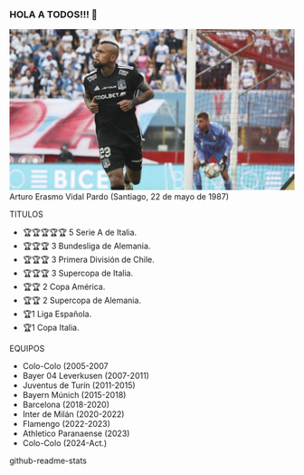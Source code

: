 ### HOLA A TODOS!!! 👋

![VIDAL ES PADRE DE LA UNIVERSIDAD DE CHILE](https://github.com/fvera21/fvera21/blob/main/Arturo_Vidal.jpg)
Arturo Erasmo Vidal Pardo (Santiago, 22 de mayo de 1987)

TITULOS
- 🏆🏆🏆🏆🏆 5 Serie A de Italia.
- 🏆🏆🏆 3 Bundesliga de Alemania.
- 🏆🏆🏆 3 Primera División de Chile.
- 🏆🏆🏆 3 Supercopa de Italia.
- 🏆🏆 2 Copa América.
- 🏆🏆 2 Supercopa de Alemania.
- 🏆1 Liga Española.
- 🏆1 Copa Italia.

EQUIPOS
- Colo-Colo (2005-2007
- Bayer 04 Leverkusen (2007-2011) 
- Juventus de Turín (2011-2015) 
- Bayern Múnich (2015-2018) 
- Barcelona (2018-2020) 
- Inter de Milán (2020-2022) 
- Flamengo (2022-2023) 
- Athletico Paranaense (2023) 
- Colo-Colo (2024-Act.)

github-readme-stats
